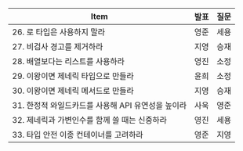 | Item                            | 발표  | 질문  |
|---------------------------------|-----|-----|
| 26. 로 타입은 사용하지 말라               | 영준  | 세용  |
| 27. 비검사 경고를 제거하라                | 지영  | 승재  |
| 28. 배열보다는 리스트를 사용하라             | 영진  | 소정  |
| 29. 이왕이면 제네릭 타입으로 만들라           | 윤희  | 소정  |
| 30. 이왕이면 제네릭 메서드로 만들라           | 지영  | 승재  |
| 31. 한정적 와일드카드를 사용해 API 유연성을 높이라 | 사욱  | 영준  |
| 32. 제네릭과 가변인수를 함께 쓸 때는 신중하라     | 영진  | 세용  |
| 33. 타입 안전 이종 컨테이너를 고려하라         | 영준  | 지영  |
